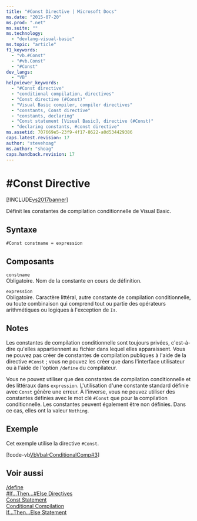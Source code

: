 ```yaml
---
title: "#Const Directive | Microsoft Docs"
ms.date: "2015-07-20"
ms.prod: ".net"
ms.suite: ""
ms.technology: 
  - "devlang-visual-basic"
ms.topic: "article"
f1_keywords: 
  - "vb.#Const"
  - "#vb.Const"
  - "#Const"
dev_langs: 
  - "VB"
helpviewer_keywords: 
  - "#Const directive"
  - "conditional compilation, directives"
  - "Const directive (#Const)"
  - "Visual Basic compiler, compiler directives"
  - "constants, Const directive"
  - "constants, declaring"
  - "Const statement [Visual Basic], directive (#Const)"
  - "declaring constants, #const directive"
ms.assetid: 707669e5-23f9-4f17-8622-a0d534429386
caps.latest.revision: 17
author: "stevehoag"
ms.author: "shoag"
caps.handback.revision: 17
---
```

# #Const Directive
[!INCLUDE[vs2017banner](../../../visual-basic/includes/vs2017banner.md)]

Définit les constantes de compilation conditionnelle de Visual Basic.  
  
## Syntaxe  
  
```  
#Const constname = expression  
```  
  
## Composants  
 `constname`  
 Obligatoire.  Nom de la constante en cours de définition.  
  
 `expression`  
 Obligatoire.  Caractère littéral, autre constante de compilation conditionnelle, ou toute combinaison qui comprend tout ou partie des opérateurs arithmétiques ou logiques à l'exception de `Is`.  
  
## Notes  
 Les constantes de compilation conditionnelle sont toujours privées, c'est\-à\-dire qu'elles appartiennent au fichier dans lequel elles apparaissent.  Vous ne pouvez pas créer de constantes de compilation publiques à l'aide de la directive `#Const` ; vous ne pouvez les créer que dans l'interface utilisateur ou à l'aide de l'option `/define` du compilateur.  
  
 Vous ne pouvez utiliser que des constantes de compilation conditionnelle et des littéraux dans `expression`.  L'utilisation d'une constante standard définie avec `Const` génère une erreur.  À l'inverse, vous ne pouvez utiliser des constantes définies avec le mot clé `#Const` que pour la compilation conditionnelle.  Les constantes peuvent également être non définies. Dans ce cas, elles ont la valeur `Nothing`.  
  
## Exemple  
 Cet exemple utilise la directive `#Const`.  
  
 [!code-vb[VbVbalrConditionalComp#3](../../../visual-basic/language-reference/directives/codesnippet/visualbasic/const-directive_1.vb)]  
  
## Voir aussi  
 [\/define](../../../visual-basic/reference/command-line-compiler/define.md)   
 [\#If...Then...\#Else Directives](../../../visual-basic/language-reference/directives/if-then-else-directives.md)   
 [Const Statement](../../../visual-basic/language-reference/statements/const-statement.md)   
 [Conditional Compilation](../../../visual-basic/programming-guide/program-structure/conditional-compilation.md)   
 [If...Then...Else Statement](../../../visual-basic/language-reference/statements/if-then-else-statement.md)